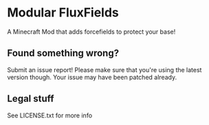 Modular FluxFields
==================

A Minecraft Mod that adds forcefields to protect your base!

## Found something wrong?
Submit an issue report! Please make sure that you're using the latest version though. Your issue may have been patched already.

## Legal stuff
See LICENSE.txt for more info

